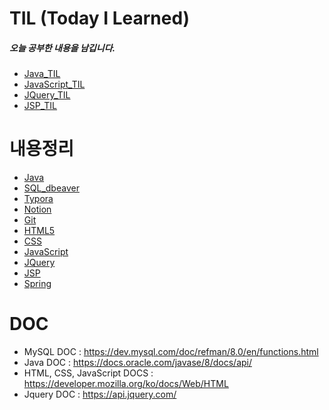 # TIL (Today I Learned)
##### 오늘 공부한 내용을 남깁니다.

- [Java_TIL](https://github.com/junewjdtn/TIL/tree/master/TIL_md/Java)
- [JavaScript_TIL](https://github.com/junewjdtn/TIL/tree/master/TIL_md/JS)
- [JQuery_TIL](https://github.com/junewjdtn/TIL/tree/master/TIL_md/JQuery)
- [JSP_TIL](https://github.com/junewjdtn/TIL/tree/master/TIL_md/JSP)

# 내용정리

- [Java](https://github.com/junewjdtn/TIL/tree/master/Java)
- [SQL_dbeaver](https://github.com/junewjdtn/TIL/tree/master/DB/SQL_dbeaver)
- [Typora](https://github.com/junewjdtn/TIL/tree/master/Typora)
- [Notion](https://github.com/junewjdtn/TIL/blob/master/Notion/TIL_Notion.md)
- [Git](https://github.com/junewjdtn/TIL/tree/master/git)
- [HTML5](https://github.com/junewjdtn/TIL/tree/master/HTML%2BCSS%2BJS%2BJQ/html_vscode_UI/1_html)
- [CSS](https://github.com/junewjdtn/TIL/tree/master/HTML%2BCSS%2BJS%2BJQ/html_vscode_UI/2_css)
- [JavaScript](https://github.com/junewjdtn/TIL/tree/master/HTML%2BCSS%2BJS%2BJQ/html_vscode_UI/3_JS)
- [JQuery](https://github.com/junewjdtn/TIL/tree/master/HTML%2BCSS%2BJS%2BJQ/html_vscode_UI/4_jq)
- [JSP](https://github.com/junewjdtn/TIL/tree/master/Server/5_Web)
- [Spring](https://github.com/junewjdtn/TIL/tree/master/Spring/6.Spring)



# DOC

- MySQL DOC :
  https://dev.mysql.com/doc/refman/8.0/en/functions.html
- Java DOC :
  https://docs.oracle.com/javase/8/docs/api/
- HTML, CSS, JavaScript DOCS :
  https://developer.mozilla.org/ko/docs/Web/HTML
- Jquery DOC :
  https://api.jquery.com/